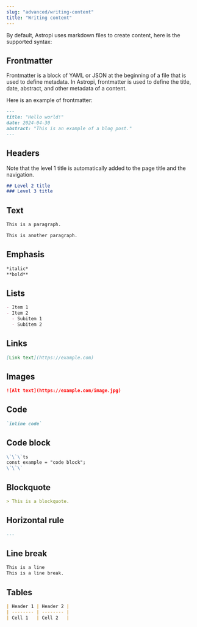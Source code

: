 ```yaml
---
slug: "advanced/writing-content"
title: "Writing content"
---
```


By default, Astropi uses markdown files to create content, here is the supported syntax:

## Frontmatter

Frontmatter is a block of YAML or JSON at the beginning of a file that is used to define metadata. In Astropi, frontmatter is used to define the title, date, abstract, and other metadata of a content.

Here is an example of frontmatter:

```md
---
title: "Hello world!"
date: 2024-04-30
abstract: "This is an example of a blog post."
---
```

## Headers

Note that the level 1 title is automatically added to the page title and the navigation.

```md
## Level 2 title
### Level 3 title
```

## Text

```md
This is a paragraph.

This is another paragraph.
```

## Emphasis

```md
*italic*
**bold**
```

## Lists

```md
- Item 1
- Item 2
  - Subitem 1
  - Subitem 2
```

## Links

```md
[Link text](https://example.com)
```

## Images

```md
![Alt text](https://example.com/image.jpg)
```

## Code

```md
`inline code`
```

## Code block

```md
\`\`\`ts
const example = "code block";
\`\`\`
```

## Blockquote

```md
> This is a blockquote.
```

## Horizontal rule

```md
---
```

## Line break

```md
This is a line
This is a line break.
```

## Tables

```md
| Header 1 | Header 2 |
| -------- | -------- |
| Cell 1   | Cell 2   |
```
